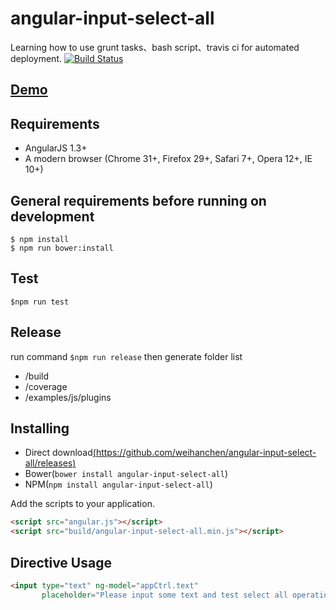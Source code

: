 angular-input-select-all
===
Learning how to use grunt tasks、bash script、travis ci for automated deployment.
[![Build Status](https://travis-ci.org/weihanchen/angular-input-select-all.svg?branch=master)](https://travis-ci.org/weihanchen/angular-input-select-all)

## [Demo](https://weihanchen.github.io/angular-input-select-all/)

## Requirements

- AngularJS 1.3+
- A modern browser (Chrome 31+, Firefox 29+, Safari 7+, Opera 12+, IE 10+)

## General requirements before running on development
```
$ npm install
$ npm run bower:install
```

## Test
```
$npm run test
```
## Release
run command `$npm run release` then generate folder list
* /build
* /coverage
* /examples/js/plugins

## Installing
* Direct download[(https://github.com/weihanchen/angular-input-select-all/releases)](https://github.com/weihanchen/angular-input-select-all/releases)
* Bower(`bower install angular-input-select-all`)
* NPM(`npm install angular-input-select-all`)

Add the scripts to your application.
```html
<script src="angular.js"></script>
<script src="build/angular-input-select-all.min.js"></script>
```

## Directive Usage
```html
<input type="text" ng-model="appCtrl.text"
       placeholder="Please input some text and test select all operation..." input-select-all />
```
